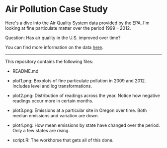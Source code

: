 Air Pollution Case Study
====

Here's a dive into the Air Quality System data provided by the EPA. I'm looking at fine particulate matter over the period 1999 – 2012.

Question: Has air quality in the U.S. improved over time?

You can find more information on the data [here](http://aqsdr1.epa.gov/aqsweb/aqstmp/airdata/download_files.html).
***

This repository contains the following files:
* README.md

* plot1.png: Boxplots of fine particulate pollution in 2009 and 2012. Includes level and log transformations.

* plot2.png: Distribution of readings across the year. Notice how negative readings occur more in certain months.

* plot3.png: Emissions at a particular site in Oregon over time. Both median emissions and variation are down.

* plot4.png: How mean emissions by state have changed over the period. Only a few states are rising.

* script.R: The workhorse that gets all of this done.